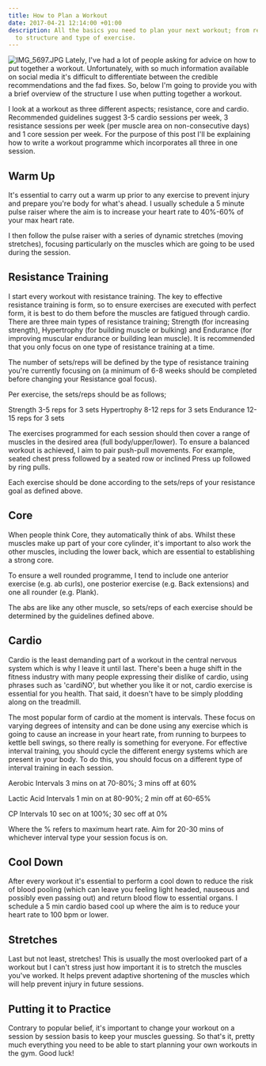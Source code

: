 ```yaml
---
title: How to Plan a Workout
date: 2017-04-21 12:14:00 +01:00
description: All the basics you need to plan your next workout; from reps and sets,
  to structure and type of exercise.
---
```


![IMG_5697.JPG](/uploads/IMG_5697.JPG)
Lately, I've had a lot of people asking for advice on how to put together a workout. Unfortunately, with so much information available on social media it's difficult to differentiate between the credible recommendations and the fad fixes. So, below I'm going to provide you with a brief overview of the structure I use when putting together a workout.

I look at a workout as three different aspects; resistance, core and cardio. Recommended guidelines suggest 3-5 cardio sessions per week, 3 resistance sessions per week (per muscle area on non-consecutive days) and 1 core session per week.  For the purpose of this post I'll be explaining how to write a workout programme which incorporates all three in one session.

## Warm Up

It's essential to carry out a warm up prior to any exercise to prevent injury and prepare you're body for what's ahead. I usually schedule a 5 minute pulse raiser where the aim is to increase your heart rate to 40%-60% of your max heart rate. 

I then follow the pulse raiser with a series of dynamic stretches (moving stretches), focusing particularly on the muscles which are going to be used during the session. 

## Resistance Training

I start every workout with resistance training. The key to effective resistance training is form, so to ensure exercises are executed with perfect form, it is best to do them before the muscles are fatigued through cardio. There are three main types of resistance training; Strength (for increasing strength), Hypertrophy (for building muscle or bulking) and Endurance (for improving muscular endurance or building lean muscle). It is recommended that you only focus on one type of resistance training at a time. 

The number of sets/reps will be defined by the type of resistance training you're currently focusing on (a minimum of 6-8 weeks should be completed before changing your Resistance goal focus).

Per exercise, the sets/reps should be as follows;

Strength 3-5 reps for 3 sets
Hypertrophy 8-12 reps for 3 sets
Endurance 12-15 reps for 3 sets

The exercises programmed for each session should then cover a range of muscles in the desired area (full body/upper/lower). To ensure a balanced workout is achieved, I aim to pair push-pull movements. For example, seated chest press followed by a seated row or inclined Press up followed by ring pulls.

Each exercise should be done according to the sets/reps of your resistance goal as defined above.

## Core

When people think Core, they automatically think of abs. Whilst these muscles make up part of your core cylinder, it's important to also work the other muscles, including the lower back, which are essential to establishing a strong core.

To ensure a well rounded programme, I tend to include one anterior exercise (e.g. ab curls), one posterior exercise (e.g. Back extensions) and one all rounder (e.g. Plank). 

The abs are like any other muscle, so sets/reps of each exercise should be determined by the guidelines defined above. 

## Cardio

Cardio is the least demanding part of a workout in the central nervous system which is why I leave it until last. There's been a huge shift in the fitness industry with many people expressing their dislike of cardio, using phrases such as 'cardiNO', but whether you like it or not, cardio exercise is essential for you health. That said, it doesn't have to be simply plodding along on the treadmill. 

The most popular form of cardio at the moment is intervals. These focus on varying degrees of intensity and can be done using any exercise which is going to cause an increase in your heart rate, from running to burpees to kettle bell swings, so there really is something for everyone. For effective interval training, you should cycle the different energy systems which are present in your body. To do this, you should focus on a different type of interval training in each session. 

Aerobic Intervals
3 mins on at 70-80%; 3 mins off at 60%

Lactic Acid Intervals
1 min on at 80-90%; 2 min off at 60-65% 

CP Intervals 
10 sec on at 100%; 30 sec off at 0%

Where the % refers to maximum heart rate. Aim for 20-30 mins of whichever interval type your session focus is on.

## Cool Down

After every workout it's essential to perform a cool down to reduce the risk of blood pooling (which can leave you feeling light headed, nauseous and possibly even passing out) and return blood flow to essential organs. I schedule a 5 min cardio based cool up where the aim is to reduce your heart rate to 100 bpm or lower. 

## Stretches

Last but not least, stretches! This is usually the most overlooked part of a workout but I can't stress just how important it is to stretch the muscles you've worked. It helps prevent adaptive shortening of the muscles which will help prevent injury in future sessions. 

## Putting it to Practice 

Contrary to popular belief, it's important to change your workout on a session by session basis to keep your muscles guessing. So that's it, pretty much everything you need to be able to start planning your own workouts in the gym. Good luck! 